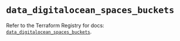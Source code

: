 # `data_digitalocean_spaces_buckets`

Refer to the Terraform Registry for docs: [`data_digitalocean_spaces_buckets`](https://registry.terraform.io/providers/digitalocean/digitalocean/2.44.0/docs/data-sources/spaces_buckets).
